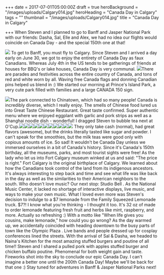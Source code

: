 +++
date = 2017-07-01T05:00:00Z
draft = true
heroBackground = "/images/uploads/Calgary014.jpg"
heroHeading = "Canada Day in Calgary"
tags = ""
thumbnail = "/images/uploads/Calgary014.jpg"
title = "Canada Day in Calgary"

+++
When Steven and I planned to go to Banff and Jasper National
Park with our friends: Dasha, Sal, Elle and Alex, we had no idea our
flights would coincide on Canada Day  - and the special 150th one at that!

![](https://s3.us-east-1.amazonaws.com/ivanasteven-web-assets/Calgary001.jpg)
To get to Banff, you must fly to Calgary. Since Steven and I arrived a day
early on June 30, we got to enjoy the entirety of Canada Day as faux
Canadians. Whereas July 4th in the US tends to be gatherings of friends at
houses for BBQ's or lake houses, Canada Day is very communal. ![](https://s3.us-east-1.amazonaws.com/ivanasteven-web-assets/Calgary003.jpg)There are parades and festivities across the entire country of Canada, and tons of red and white worn by all. Waving free Canada flags and donning Canadian pins helped us blend in :) We started our morning at Prince's Island Park, a very cute park filled with families and a large CANADA 150 sign. 

![](https://s3.us-east-1.amazonaws.com/ivanasteven-web-assets/Calgary006.jpg)The park connected to Chinatown, which had so many people! Canada is incredibly diverse, which I really enjoy.  The smells of Chinese food lured us into Great Taste Chinese Restaurant. Great taste confirmed. Super authentic menu where we enjoyed eggplant with garlic and pork strips as well as a Shanghai noodle dish - wonderful! I dragged Steven to bubble tea next at O'Cup.![](https://s3.us-east-1.amazonaws.com/ivanasteven-web-assets/Calgary008.jpg)![](https://s3.us-east-1.amazonaws.com/ivanasteven-web-assets/Calgary009.jpg)![](https://s3.us-east-1.amazonaws.com/ivanasteven-web-assets/Calgary015.jpg)![](https://s3.us-east-1.amazonaws.com/ivanasteven-web-assets/Calgary016.jpg)![](https://s3.us-east-1.amazonaws.com/ivanasteven-web-assets/Calgary019.jpg)![](https://s3.us-east-1.amazonaws.com/ivanasteven-web-assets/Calgary020.jpg)![](https://s3.us-east-1.amazonaws.com/ivanasteven-web-assets/Calgary022.jpg)![](https://s3.us-east-1.amazonaws.com/ivanasteven-web-assets/Calgary024.jpg)![](https://s3.us-east-1.amazonaws.com/ivanasteven-web-assets/Calgary025.jpg)![](https://s3.us-east-1.amazonaws.com/ivanasteven-web-assets/Calgary027.jpg)![](https://s3.us-east-1.amazonaws.com/ivanasteven-web-assets/Calgary028.jpg) They only take cash (normal), had great flavors (awesome), but the drinks literally tasted like sugar and powder. I can't speak for the smoothies, but the milk teas were good only with copious amounts of ice. So sad! It wouldn't be Canada Day unless we immersed ourselves in a bit of Canada's history. Since it's Canada's 150th birthday, all the museums, parks, and most tourist sights were free! As the lady who let us into Fort Calgary  museum winked at us and said: "The price is right." Fort Calgary is the original birthplace of Calgary. We learned about how the Canadians took control of the land from its indigenous ancestors. It's always interesting to step back and time and see what life was like back in the day as well as the similarities to their American neighbors to the south. Who doesn't love music? Our next stop: Studio Bell . As the National Music Center, it lacked no shortage of interactive displays, live music, and ways to make your own music. What I loved even more was Steven's decision to indulge to a $7 lemonade from the Family Squeezed Lemonade truck. $7?! I know what you're thinking - I thought it too.  It's 32 oz of made to order lemonade featuring fresh fruit and herbs like mint, raspberry, and more. Actually so refreshing :) With a motto like "When life gives you cousins, make lemonade," how could you go wrong? As the day warmed up, we accidentally coincided with heading downtown to the busy parts of town like the Olympic Plaza . Live bands and people dressed up for cosplay conferences lined the streets.  With the arrival of Sal & Dasha, we headed to Naina's Kitchen for the most amazing stuffed burgers and poutine of all time!! Steven and I shared a pulled pork with apples stuffed burger and chicken buffalo poutine. Phenomenal for both weight gain and taste.  
Fireworks shot into the sky to conclude our epic Canada Day. I can't
imagine a better one until the 200th Canada Day! Maybe we'll be back for
that one :) Stay tuned for adventures in Banff & Jasper National Parks
next!